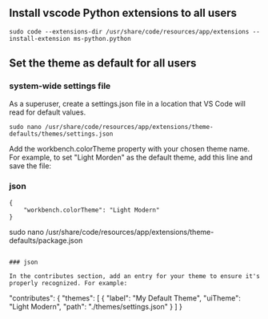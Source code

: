 
## Install vscode Python extensions to all users

```
sudo code --extensions-dir /usr/share/code/resources/app/extensions --install-extension ms-python.python
```

## Set the theme as default for all users
### system-wide settings file
As a superuser, create a settings.json file in a location that VS Code will read for default values.

```
sudo nano /usr/share/code/resources/app/extensions/theme-defaults/themes/settings.json
```
Add the workbench.colorTheme property with your chosen theme name. For example, to set "Light Morden" as the default theme, add this line and save the file:

### json

```
{
    "workbench.colorTheme": "Light Modern"
}
```


sudo nano /usr/share/code/resources/app/extensions/theme-defaults/package.json
```

### json

In the contributes section, add an entry for your theme to ensure it's properly recognized. For example:  
```
"contributes": {
    "themes": [
        {
            "label": "My Default Theme",
            "uiTheme": "Light Modern",
            "path": "./themes/settings.json"
        }
    ]
}

```

